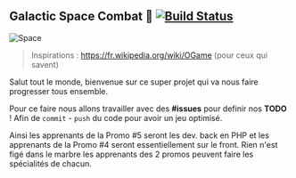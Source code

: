 ## Galactic Space Combat :space_invader: [![Build Status](https://travis-ci.org/simplonco/galactic-space-combat.svg?branch=master)](https://travis-ci.org/simplonco/galactic-space-combat)

![Space](http://www.unoosa.org/res/timeline/index_html/space-2.jpg)

> Inspirations : https://fr.wikipedia.org/wiki/OGame (pour ceux qui savent)

Salut tout le monde, bienvenue sur ce super projet qui va nous faire progresser tous ensemble.

Pour ce faire nous allons travailler avec des **#issues** pour definir nos **TODO** ! Afin de `commit` - `push` du code pour avoir un jeu optimisé.

Ainsi les apprenants de la Promo #5 seront les dev. back en PHP et les apprenants de la Promo #4 seront essentiellement sur le front. Rien n'est figé dans le marbre les apprenants des 2 promos peuvent faire les spécialités de chacun.

